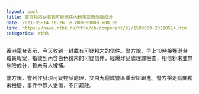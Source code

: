 ```yaml
---
layout: post
title: 警方指港台收到可疑信件內粉末並無危險成分
date: 2021-05-14 18:26:59.000000000 +08:00
link: https://news.rthk.hk/rthk/ch/component/k2/1590959-20210514.htm
categories: rthk
---
```


香港電台表示，今天收到一封載有可疑粉末的信件。警方說，早上10時接獲港台職員報案，指收到內含白色粉末的可疑信件，經爆炸品處理課檢查，相信粉末並無危險成分，暫未有人被捕。

警方說，會列作發現可疑物品處理，交由九龍城警區重案組跟進。警方檢走有關粉末檢驗，事件中無人受傷，不用疏散。
